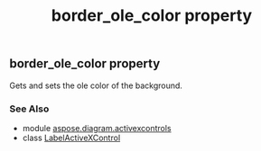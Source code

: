 ﻿---
title: border_ole_color property
second_title: Aspose.Diagram for Python via .NET API References
description: 
type: docs
weight: 50
url: /python-net/aspose.diagram.activexcontrols/labelactivexcontrol/border_ole_color/
is_root: false
---

## border_ole_color property


Gets and sets the ole color of the background.

### See Also
* module [aspose.diagram.activexcontrols](../../)
* class [LabelActiveXControl](/diagram/python-net/aspose.diagram.activexcontrols/labelactivexcontrol)
